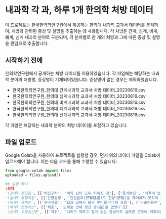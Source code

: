 # 내과학 각 과, 하루 1개 한의학 처방 데이터 
이 프로젝트는 한국한의학연구원에서 제공하는 한의대 내과학 교과서 데이터를 분석하여, 처방과 관련된 증상 및 설명을 추출하는 데 사용됩니다. 
각 처방은 간계, 심계, 비계, 폐계, 신계 내과학 분야로 구분되며, 각 분야별로 한 개의 처방과 그에 따른 증상 및 설명을 랜덤으로 추출합니다.

## 시작하기 전에
한의학연구원에서 공개하는 처방 데이터를 이용하였습니다. 각 파일에는 해당하는 내과학 분야의 처방명, 증상명이 기재되어있습니다.
증상명이 없는 경우는 제외하였습니다.
- 한국한의학연구원_한의대 간계내과학 교과서 처방 데이터_20230816.csv
- 한국한의학연구원_한의대 심계내과학 교과서 처방 데이터_20230816.csv
- 한국한의학연구원_한의대 비계내과학 교과서 처방 데이터_20230816.csv
- 한국한의학연구원_한의대 폐계내과학 교과서 처방 데이터_20230816.csv
- 한국한의학연구원_한의대 신계내과학 교과서 처방 데이터_20230816.csv

각 파일은 해당하는 내과학 분야의 처방 데이터를 포함하고 있습니다.

## 파일 업로드
Google Colab을 사용하여 프로젝트를 실행할 경우, 먼저 위의 데이터 파일을 Colab에 업로드해야 합니다. 이는 다음 코드를 통해 수행할 수 있습니다:

```python
from google.colab import files
uploaded = files.upload()

## 실행 예시
1회차
'(간계) 천진원', [['비신구허', '비와 신이 모두 허해진 것'], ['음식부진', '식욕이 없는 것'], ['진액고갈', '진액(津液)이 고갈되는 것']]
'(심계) 영양각탕', [['간양상항', '간신음허(肝腎陰虛)로 간양(肝陽)을 제어하지 못하여 양기(陽氣)가 지나치게 상승한 병리상태(病理狀態)'], ['신음허', '신(腎)의 음기(陰氣)가 부족한 상태로, 정(精)을 상하거나 진액(津液)이 모손되거나 급성열병으로 신음(腎陰)을 손상하여 발생하는 병증']]
'(비계) 측백산', [['구비개류', '입과 코에서 모두 분비물(피)이 흐름'], ['기출여용천', '그 나오는 것이 용솟는 샘물과 같음'], ['내손심폐', '내부(內部)가 심(心)과 폐(肺)를 손상한 것'], ['토혈하혈', '피를 토하고 하혈하는 것']]
'(폐계) 천영개산', [['채충', '노채로 인해 생긴 충(蟲)을 없앤다']]
'(신계) 고암심신환', [['각위', '다리가 약하고 힘이 없는 증상으로 심하면 근육이 위축되는 병'], ['경계', '갑자기 가슴이 뛰어서 의식을 잃고 쓰러질 듯한 병증'], ['노손심신', '노상(勞傷)으로 인해 심(心)과 신(腎)이 손상된 상태'], ['도한', '야간에 자는 동안 땀이 나지만 느끼지 못하고 깨어나면 땀이 그치는 것'], ['목암', '눈이 어두워지는 것'], ['요통', '허리가 아픈 것'], ['유정', '정액이 저절로 나오는 병증'], ['이명', '귀에서 이상한 소리가 나는 것'], ['정충', '가슴이 몹시 두근거리는 병증']]

